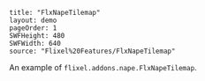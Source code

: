 ```
title: "FlxNapeTilemap"
layout: demo
pageOrder: 1
SWFHeight: 480
SWFWidth: 640
source: "Flixel%20Features/FlxNapeTilemap"
```

An example of `flixel.addons.nape.FlxNapeTilemap`.